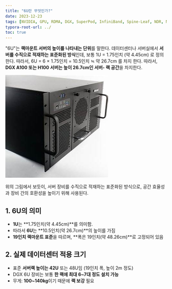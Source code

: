 ```yaml
---
title: "6U란 무엇인가?"
date: 2023-12-23
tags: [NVIDIA, GPU, RDMA, DGX, SuperPod, InfiniBand, Spine-Leaf, NDR, NCCL, 6U]
typora-root-url: ../
toc: true
---
```


"6U"는 **랙마운트 서버의 높이를 나타내는 단위**를 말한다. 데이터센터나 서버실에서 **서버를 수직으로 적재하는 표준화된 방식**인데, 보통 1U = 1.75인치 (약 4.45cm) 로 정의한다. 따라서, 6U = 6 × 1.75인치 = 10.5인치 ≒ 약 26.7cm 를 차지 한다. 따라서, **DGX A100 또는 H100 서버는 높이 26.7cm인 서버- 랙 공간**을 차지한다.

![그림 - 6U](/../images/2023-12/6U.jpg)

위의 그림에서 보듯이, 서버 장비를 수직으로 적재하는 표준화된 방식으로, 공간 효율성과 장비 간의 호환성을 높이기 위해 사용된다. 



## 1. 6U의 의미

* **1U**는 **1.75인치(약 4.45cm)**를 의미함.
* 따라서 **6U**는 **10.5인치(약 26.7cm)**의 높이를 가짐
* **19인치 랙마운트 표준**을 따르며, **폭은 19인치(약 48.26cm)**로 고정되어 있음



## 2. 실제 데이터센터 적용 크기

- 표준 **서버랙 높이는 42U** 또는 48U임 (19인치 폭, 높이 2m 정도)
- DGX 6U 장비는 보통 **한 랙에 최대 6~7대 정도 설치 가능**
- 무게: **100~140kg**이기 때문에 **랙 보강** 필요



